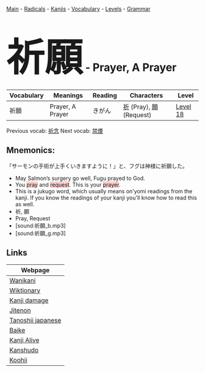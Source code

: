 <style> bigfont {font-size: 100px}</style>
[Main](../README.md) -
[Radicals](../radicals.md) -
[Kanjis](../kanjis.md) -
[Vocabulary](../vocabulary.md) -
[Levels](../levels.md) -
[Grammar](../grammar.md)
# <bigfont> 祈願</bigfont> - Prayer, A Prayer 

| Vocabulary | Meanings | Reading | Characters | Level |
| --- | --- | --- | --- | --- |
| 祈願 | Prayer, A Prayer | きがん |  [祈](../kanjis/祈.md) (Pray), [願](../kanjis/願.md) (Request) | [Level 18](../levels/wk_level18.md) |

Previous vocab: [祈念](祈念.md) Next vocab: [禁煙](禁煙.md) 

## Mnemonics:
「サーモンの手術が上手くいきますように！」と、フグは神様に祈願した。
* May Salmon’s surgery go well, Fugu prayed to God.
* You <span style="background-color:#ffcccb"> pray</span> and <span style="background-color:#ffcccb"> request</span>. This is your <span style="background-color:#ffcccb"> prayer</span>.
* This is a jukugo word, which usually means on'yomi readings from the kanji. If you know the readings of your kanji you'll know how to read this as well.
* 祈, 願
* Pray, Request
* [sound:祈願_b.mp3]
* [sound:祈願_g.mp3]


## Links 

| Webpage |
| --- |
| [Wanikani          ](https://www.wanikani.com/kanji/祈願) |
| [Wiktionary        ](https://en.wiktionary.org/wiki/祈願) |
| [Kanji damage      ](http://www.kanjidamage.com/kanji/search?utf8=✓&q=祈願) |
| [Jitenon           ](https://jitenon.com/kanji/祈願) |
| [Tanoshii japanese ](https://www.tanoshiijapanese.com/dictionary/kanji.cfm?k=祈願) |
| [Baike             ](https://baike.baidu.com/item/祈願) |
| [Kanji Alive       ](https://app.kanjialive.com/祈願) |
| [Kanshudo          ](https://www.kanshudo.com/searchmn?q=祈願) |
| [Koohii            ](https://kanji.koohii.com/study/kanji/祈願) |
